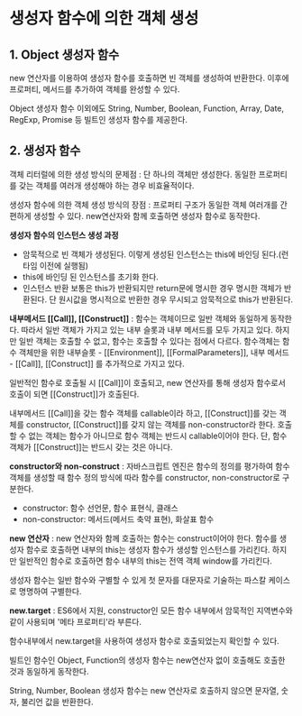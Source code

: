 # 생성자 함수에 의한 객체 생성
## 1. Object 생성자 함수
new 연산자를 이용하여 생성자 함수를 호출하면 빈 객체를 생성하여 반환한다. 이후에 프로퍼티, 메서드를 추가하여 객체를 완성할 수 있다.

Object 생성자 함수 이외에도 String, Number, Boolean, Function, Array, Date, RegExp, Promise 등 빌트인 생성자 함수를 제공한다.

## 2. 생성자 함수
객체 리터럴에 의한 생성 방식의 문제점 : 단 하나의 객체만 생성한다. 동일한 프로퍼티를 갖는 객체를 여러개 생성해야 하는 경우 비효율적이다.

생성자 함수에 의한 객체 생성 방식의 장점 : 프로퍼티 구조가 동일한 객체 여러개를 간편하게 생성할 수 있다. new연산자와 함께 호출하면 생성자 함수로 동작한다.

__생성자 함수의 인스턴스 생성 과정__ 
* 암묵적으로 빈 객체가 생성된다. 이렇게 생성된 인스턴스는 this에 바인딩 된다.(런타임 이전에 실행됨)
* this에 바인딩 된 인스턴스를 초기화 한다.
* 인스턴스 반환 보통은 this가 반환되지만 return문에 명시한 경우 명시한 객체가 반환된다. 단 원시값을 명시적으로 반환한 경우 무시되고 암묵적으로 this가 반환된다.

__내부메서드 [[Call]], [[Construct]]__ : 함수는 객체이므로 일반 객체와 동일하게 동작한다. 따라서 일반 객체가 가지고 있는 내부 슬롯과 내부 메서드를 모두 가지고 있다.
하지만 일반 객체는 호출할 수 없고, 함수는 호출할 수 있다는 점에서 다르다. 함수객체는 함수 객체만을 위한 내부슬롯 - [[Environment]], [[FormalParameters]], 내부 메서드 - [[Call]], [[Construct]] 를 추가적으로 가지고 있다.

일반적인 함수로 호출될 시 [[Call]]이 호출되고, new 연산자를 통해 생성자 함수로서 호출이 되면 [[Construct]]가 호출된다.

내부메서드 [[Call]]을 갖는 함수 객체를 callable이라 하고, [[Construct]]를 갖는 객체를 constructor, [[Construct]]를 갖지 않는 객체를 non-constructor라 한다.
호출할 수 없는 객체는 함수가 아니므로 함수 객체는 반드시 callable이어야 한다. 단, 함수 객체가 [[Construct]]는 반드시 갖는 것은 아니다.

__constructor와 non-construct__ : 자바스크립트 엔진은 함수의 정의를 평가하여 함수 객체를 생성할 때 함수 정의 방식에 따라 함수를 constructor, non-constructor로 구분한다. 
* constructor: 함수 선언문, 함수 표현식, 클래스
* non-constructor: 메서드(메서드 축약 표현), 화살표 함수

__new 연산자__ : new 연산자와 함께 호출하는 함수는 construct이어야 한다. 함수를 생성자 함수로 호출하면 내부의 this는 생성자 함수가 생성할 인스턴스를 가리킨다. 하지만 일반적인 함수로 호출하면 함수 내부의 this는 전역 객체 window를 가리킨다.

생성자 함수는 일반 함수와 구별할 수 있게 첫 문자를 대문자로 기술하는 파스칼 케이스로 명명하여 구별한다.

__new.target__ : ES6에서 지원, constructor인 모든 함수 내부에서 암묵적인 지역변수와 같이 사용되며 '메타 프로퍼티'라 부른다.

함수내부에서 new.target을 사용하여 생성자 함수로 호출되었는지 확인할 수 있다. 

빌트인 함수인 Object, Function의 생성자 함수는 new연산자 없이 호출해도 호출한 것과 동일하게 동작한다.

String, Number, Boolean 생성자 함수는 new 연산자로 호출하지 않으면 문자열, 숫자, 불리언 값을 반환한다.